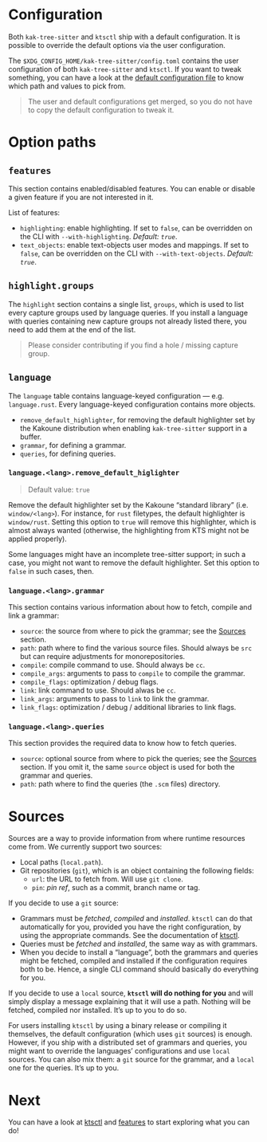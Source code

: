 # Configuration

Both `kak-tree-sitter` and `ktsctl` ship with a default configuration. It is
possible to override the default options via the user configuration.

The `$XDG_CONFIG_HOME/kak-tree-sitter/config.toml` contains the user
configuration of both `kak-tree-sitter` and `ktsctl`. If you want to tweak
something, you can have a look at the
[default configuration file](https://git.sr.ht/~hadronized/kak-tree-sitter/tree/master/item/kak-tree-sitter-config/default-config.toml)
to know which path and values to pick from.

> The user and default configurations get merged, so you do not have to copy the
> default configuration to tweak it.

# Option paths

## `features`

This section contains enabled/disabled features. You can enable or disable a
given feature if you are not interested in it.

List of features:

- `highlighting`: enable highlighting. If set to `false`, can be overridden on
  the CLI with `--with-highlighting`. _Default: `true`_.
- `text_objects`: enable text-objects user modes and mappings. If set to
  `false`, can be overridden on the CLI with `--with-text-objects`. _Default:
  `true`_.

## `highlight.groups`

The `highlight` section contains a single list, `groups`, which is used to list
every capture groups used by language queries. If you install a language with
queries containing new capture groups not already listed there, you need to add
them at the end of the list.

> Please consider contributing if you find a hole / missing capture group.

## `language`

The `language` table contains language-keyed configuration — e.g.
`language.rust`. Every language-keyed configuration contains more objects.

- `remove_default_highlighter`, for removing the default highlighter set by the
  Kakoune distribution when enabling `kak-tree-sitter` support in a buffer.
- `grammar`, for defining a grammar.
- `queries`, for defining queries.

### `language.<lang>.remove_default_higlighter`

> Default value: `true`

Remove the default highlighter set by the Kakoune “standard library” (i.e.
`window/<lang>`). For instance, for `rust` filetypes, the default highlighter is
`window/rust`. Setting this option to `true` will remove this highlighter, which
is almost always wanted (otherwise, the highlighting from KTS might not be
applied properly).

Some languages might have an incomplete tree-sitter support; in such a case, you
might not want to remove the default highlighter. Set this option to `false` in
such cases, then.

### `language.<lang>.grammar`

This section contains various information about how to fetch, compile and link a
grammar:

- `source`: the source from where to pick the grammar; see the [Sources](#sources) section.
- `path`: path where to find the various source files. Should always be `src`
  but can require adjustments for monorepositories.
- `compile`: compile command to use. Should always be `cc`.
- `compile_args`: arguments to pass to `compile` to compile the grammar.
- `compile_flags`: optimization / debug flags.
- `link`: link command to use. Should alwas be `cc`.
- `link_args`: arguments to pass to `link` to link the grammar.
- `link_flags`: optimization / debug / additional libraries to link flags.

### `language.<lang>.queries`

This section provides the required data to know how to fetch queries.

- `source`: optional source from where to pick the queries; see the
  [Sources](#sources) section. If you omit it, the same `source` object is used
  for both the grammar and queries.
- `path`: path where to find the queries (the `.scm` files) directory.

# Sources

Sources are a way to provide information from where runtime resources come from.
We currently support two sources:

- Local paths (`local.path`).
- Git repositories (`git`), which is an object containing the following fields:
  - `url`: the URL to fetch from. Will use `git clone`.
  - `pin`: _pin ref_, such as a commit, branch name or tag.

If you decide to use a `git` source:

- Grammars must be _fetched_, _compiled_ and _installed_. `ktsctl` can do that
  automatically for you, provided you have
  the right configuration, by using the appropriate commands. See the
  documentation of [ktsctl](ktsctl.md).
- Queries must be _fetched_ and _installed_, the same way as with grammars.
- When you decide to install a “language”, both the grammars and queries might
  be fetched, compiled and installed if the configuration requires both to be.
  Hence, a single CLI command should basically do everything for you.

If you decide to use a `local` source, **`ktsctl` will do nothing for you** and
will simply display a message explaining that it will use a path. Nothing will
be fetched, compiled nor installed. It’s up to you to do so.

For users installing `ktsctl` by using a binary release or compiling it
themselves, the default configuration (which uses `git` sources) is enough.
However, if you ship with a distributed set of grammars and queries, you might
want to override the languages’ configurations and use `local` sources. You can
also mix them: a `git` source for the grammar, and a `local` one for the
queries. It’s up to you.

# Next

You can have a look at [ktsctl] and [features] to start exploring what you can do!

[ktsctl]: ktsctl.md
[features]: features.md
